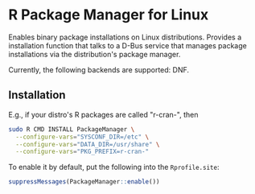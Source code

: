 # R Package Manager for Linux

Enables binary package installations on Linux distributions.
Provides a installation function that talks to a D-Bus service that manages
package installations via the distribution's package manager.

Currently, the following backends are supported: DNF.

## Installation

E.g., if your distro's R packages are called "r-cran-<pkgname>", then

```bash
sudo R CMD INSTALL PackageManager \
  --configure-vars="SYSCONF_DIR=/etc" \
  --configure-vars="DATA_DIR=/usr/share" \
  --configure-vars="PKG_PREFIX=r-cran-"
```

To enable it by default, put the following into the `Rprofile.site`:

```r
suppressMessages(PackageManager::enable())
```
